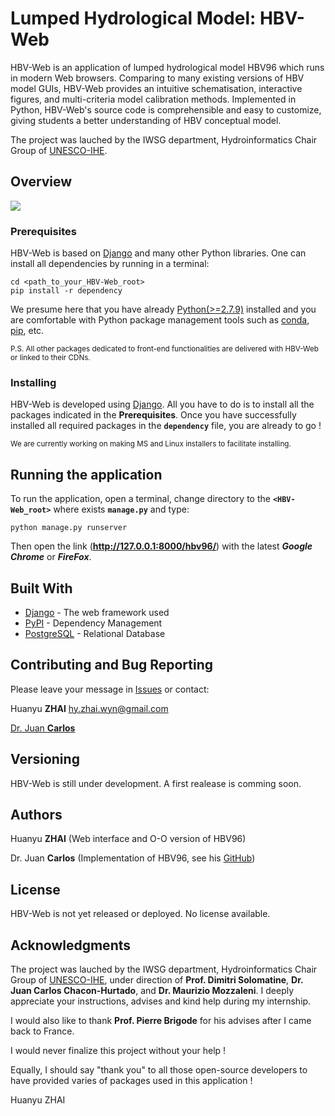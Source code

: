 # Lumped Hydrological Model: HBV-Web

HBV-Web is an application of lumped hydrological model HBV96 which runs in modern Web browsers. Comparing to many existing versions of HBV model GUIs, HBV-Web provides an intuitive schematisation, interactive figures, and multi-criteria model calibration methods. Implemented in Python, HBV-Web's source code is comprehensible and easy to customize, giving students a better understanding of HBV conceptual model. 

The project was lauched by the IWSG department, Hydroinformatics Chair Group of [UNESCO-IHE](https://www.un-ihe.org/chair-groups/hydroinformatics).

## Overview

<img src="https://gdurl.com/dfEE" align="center">

### Prerequisites

HBV-Web is based on [Django](https://www.djangoproject.com/) and many other Python libraries. One can install all dependencies by running in a terminal:

```
cd <path_to_your_HBV-Web_root>
pip install -r dependency
```

We presume here that you have already [Python(>=2.7.9)](https://www.python.org/downloads/) installed and you are comfortable with Python package management tools such as [conda](https://conda.io/docs/), [pip](https://pypi.python.org/pypi/pip), etc.

<sub>P.S. All other packages dedicated to front-end functionalities are delivered with HBV-Web or linked to their CDNs.</sub>

### Installing

HBV-Web is developed using [Django](https://www.djangoproject.com/). All you have to do is to install all the packages indicated in the **Prerequisites**. Once you have successfully installed all required packages in the **`dependency`** file, you are already to go !

<sub>We are currently working on making MS and Linux installers to facilitate installing.</sub>

## Running the application

To run the application, open a terminal, change directory to the **`<HBV-Web_root>`** where exists **`manage.py`** and type:

```
python manage.py runserver
```

Then open the link (**http://127.0.0.1:8000/hbv96/**) with the latest **_Google Chrome_** or **_FireFox_**.

## Built With

* [Django](https://www.djangoproject.com/)     - The web framework used
* [PyPI](https://wiki.python.org/moin/CheeseShopTutorial)       - Dependency Management
* [PostgreSQL](https://www.postgresql.org/) - Relational Database

## Contributing and Bug Reporting

Please leave your message in [Issues](https://github.com/NikoZHAI/lumphydro/issues) or contact:

Huanyu **ZHAI** hy.zhai.wyn@gmail.com

[Dr. Juan **Carlos**](https://www.un-ihe.org/juan-carlos-chacon-hurtado)

## Versioning

HBV-Web is still under development. A first realease is comming soon.

## Authors

Huanyu **ZHAI** (Web interface and O-O version of HBV96)

Dr. Juan **Carlos** (Implementation of HBV96, see his [GitHub](https://github.com/j-chacon))

## License

HBV-Web is not yet released or deployed. No license available.

## Acknowledgments

The project was lauched by the IWSG department, Hydroinformatics Chair Group of [UNESCO-IHE](https://www.un-ihe.org/chair-groups/hydroinformatics), under direction of **Prof. Dimitri Solomatine**, **Dr. Juan Carlos Chacon-Hurtado**, and **Dr. Maurizio Mozzaleni**. I deeply appreciate your instructions, advises and kind help during my internship.

I would also like to thank **Prof. Pierre Brigode** for his advises after I came back to France.

I would never finalize this project without your help !

Equally, I should say "thank you" to all those open-source developers to have provided varies of packages used in this application !


Huanyu ZHAI
